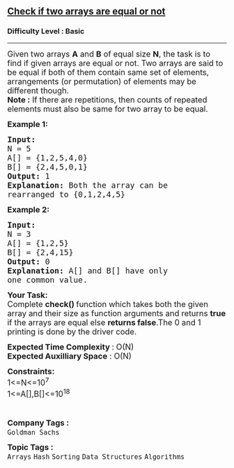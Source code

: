 <h2><a href="https://practice.geeksforgeeks.org/problems/check-if-two-arrays-are-equal-or-not3847/1?page=1&difficulty[]=-1&company[]=Goldman%20Sachs&sortBy=submissions">Check if two arrays are equal or not</a></h2><h3>Difficulty Level : Basic</h3><hr><div class="problems_problem_content__Xm_eO"><p><span style="font-size:18px">Given two arrays <strong>A</strong> and <strong>B</strong> of equal size <strong>N</strong>, the task is to find if given arrays are equal or not. Two arrays are said to be equal if both of them contain same set of elements, arrangements (or permutation) of elements may be different though.<br>
<strong>Note :</strong>&nbsp;If there are repetitions, then counts of repeated elements must also be same for two array to be equal.</span></p>

<p><span style="font-size:18px"><strong>Example 1:</strong></span></p>

<pre><span style="font-size:18px"><strong>Input:
</strong>N = 5
A[] = {1,2,5,4,0}
B[] = {2,4,5,0,1}
<strong>Output: </strong>1<strong>
Explanation: </strong>Both the array can be 
rearranged to {0,1,2,4,5}</span>
</pre>

<p><span style="font-size:18px"><strong>Example 2:</strong></span></p>

<pre><span style="font-size:18px"><strong>Input:
</strong>N = 3
A[] = {1,2,5}
B[] = {2,4,15}
<strong>Output: </strong>0<strong>
Explanation: </strong>A[] and B[] have only 
one common value.</span></pre>

<p><span style="font-size:18px"><strong>Your Task:</strong><br>
Complete&nbsp;<strong>check() </strong>function which takes both the given array and their size as function arguments and returns <strong>true</strong> if the arrays are equal else <strong>returns false</strong>.The 0 and 1 printing is done by the driver code.</span></p>

<p><span style="font-size:18px"><strong>Expected Time Complexity </strong>: O(N)<br>
<strong>Expected Auxilliary Space</strong> : O(N)</span></p>

<p><span style="font-size:18px"><strong>Constraints:</strong><br>
1&lt;=N&lt;=10<sup>7</sup><br>
1&lt;=A[],B[]&lt;=10<sup>18</sup></span></p>

<p>&nbsp;</p>
</div><p><span style=font-size:18px><strong>Company Tags : </strong><br><code>Goldman Sachs</code>&nbsp;<br><p><span style=font-size:18px><strong>Topic Tags : </strong><br><code>Arrays</code>&nbsp;<code>Hash</code>&nbsp;<code>Sorting</code>&nbsp;<code>Data Structures</code>&nbsp;<code>Algorithms</code>&nbsp;